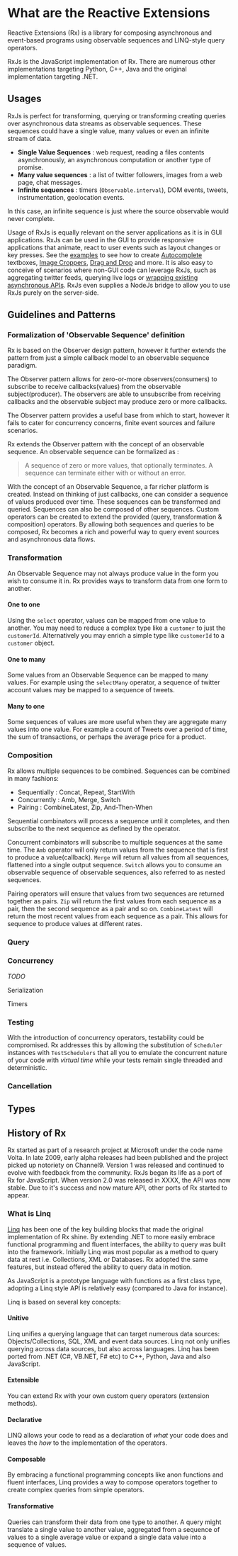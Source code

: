 # What are the Reactive Extensions

Reactive Extensions (Rx) is a library for composing asynchronous and event-based programs using observable sequences and LINQ-style query operators.

RxJs is the JavaScript implementation of Rx. There are numerous other implementations targeting Python, C++, Java and the original implementation targeting .NET.

<TODO Put TOC here />



## Usages

RxJs is perfect for transforming, querying or transforming creating queries over asynchronous data streams as observable sequences. 
These sequences could have a single value, many values or even an infinite stream of data.

 * **Single Value Sequences** : web request, reading a files contents asynchronously, an asynchronous computation or another type of promise.
 * **Many value sequences** : a list of twitter followers, images from a web page, chat messages.
 * **Infinite sequences** : timers (`Observable.interval`), DOM events, tweets, instrumentation, geolocation events.

In this case, an infinite sequence is just where the source observable would never complete.

Usage of RxJs is equally relevant on the server applications as it is in GUI applications.
RxJs can be used in the GUI to provide responsive applications that animate, react to user events such as layout changes or key presses. 
See the [examples](https://github.com/Reactive-Extensions/RxJS/tree/master/examples) to see how to create [Autocomplete](https://github.com/Reactive-Extensions/RxJS/tree/master/examples#autocomplete "Autocomplete example") textboxes, [Image Croppers](https://github.com/Reactive-Extensions/RxJS/tree/master/examples#image-cropper), [Drag and Drop](https://github.com/Reactive-Extensions/RxJS/tree/master/examples#drag-and-drop) and more.
It is also easy to conceive of scenarios where non-GUI code can leverage RxJs, such as aggregating twitter feeds, querying live logs or [wrapping existing asynchronous APIs](https://github.com/Reactive-Extensions/RxJS/blob/master/doc/howdoi/wrap.md). 
RxJs even supplies a NodeJs bridge to allow you to use RxJs purely on the server-side.


 

## Guidelines and Patterns

### Formalization of 'Observable Sequence' definition
Rx is based on the Observer design pattern, however it further extends the pattern from just a simple callback model to an observable sequence paradigm.

The Observer pattern allows for zero-or-more observers(consumers) to subscribe to receive callbacks(values) from the observable subject(producer). 
The observers are able to unsubscribe from receiving callbacks and the observable subject may produce zero or more callbacks.   

The Observer pattern provides a useful base from which to start, however it fails to cater for concurrency concerns, finite event sources and failure scenarios. 

Rx extends the Observer pattern with the concept of an observable sequence.
An observable sequence can be formalized as : 

> A sequence of zero or more values, that optionally terminates. 
> A sequence can terminate either with or without an error.

With the concept of an Observable Sequence, a far richer platform is created. 
Instead on thinking of just callbacks, one can consider a sequence of values produced over time. 
These sequences can be transformed and queried.
Sequences can also be composed of other sequences.
Custom operators can be created to extend the provided (query, transformation & composition) operators.
By allowing both sequences and queries to be composed, Rx becomes a rich and powerful way to query event sources and asynchronous data flows.


### Transformation
An Observable Sequence may not always produce value in the form you wish to consume it in. 
Rx provides ways to transform data from one form to another.

#### One to one 
Using the `select` operator, values can be mapped from one value to another. 
You may need to reduce a complex type like a `customer` to just the `customerId`. Alternatively you may enrich a simple type like `customerId` to a `customer` object.

#### One to many
Some values from an Observable Sequence can be mapped to many values. 
For example using the `selectMany` operator, a sequence of twitter account values may be mapped to a sequence of tweets.   

#### Many to one
Some sequences of values are more useful when they are aggregate many values into one value. 
For example a count of Tweets over a period of time, the sum of transactions, or perhaps the average price for a product. 

### Composition
Rx allows multiple sequences to be combined. 
Sequences can be combined in many fashions:

 - Sequentially : Concat, Repeat, StartWith
 - Concurrently : Amb, Merge, Switch
 - Pairing : CombineLatest, Zip, And-Then-When

Sequential combinators will process a sequence until it completes, and then subscribe to the next sequence as defined by the operator.

Concurrent combinators will subscribe to multiple sequences at the same time. 
The `Amb` operator will only return values from the sequence that is first to produce a value(callback). 
`Merge` will return all values from all sequences, flattened into a single output sequence. 
`Switch` allows you to consume an observable sequence of observable sequences, also referred to as nested sequences.

Pairing operators will ensure that values from two sequences are returned together as pairs. 
`Zip` will return the first values from each sequence as a pair, then the second sequence as a pair and so on. 
`CombineLatest` will return the most recent values from each sequence as a pair. 
This allows for sequence to produce values at different rates. 

### Query

### Concurrency
_TODO_
	
Serialization 

Timers 

### Testing
With the introduction of concurrency operators, testability could be compromised. 
Rx addresses this by allowing the substitution of `Scheduler` instances with `TestSchedulers` that all you to emulate the concurrent nature of your code with *virtual time* while your tests remain single threaded and deterministic.  

### Cancellation

## Types


## History of Rx

Rx started as part of a research project at Microsoft under the code name Volta. 
In late 2009, early alpha releases had been published and the project picked up notoriety on Channel9.
Version 1 was released and continued to evolve with feedback from the community.
RxJs began its life as a port of Rx for JavaScript.
When version 2.0 was released in XXXX, the API was now stable. 
Due to it's success and now mature API, other ports of Rx started to appear. 


### What is Linq
[Linq](http://en.wikipedia.org/wiki/Language_Integrated_Query "Linq (Wikipedia)") has been one of the key building blocks that made the original implementation of Rx shine. 
By extending .NET to more easily embrace functional programming and fluent interfaces, the ability to query was built into the framework. 
Initially Linq was most popular as a method to query data at rest i.e. Collections, XML or Databases.
Rx adopted the same features, but instead offered the ability to query data in motion.

As JavaScript is a prototype language with functions as a first class type, adopting a Linq style API is relatively easy (compared to Java for instance). 
 
Linq is based on several key concepts:

#### Unitive
 
Linq unifies a querying language that can target numerous data sources: Objects/Collections, SQL, XML and event data sources.
Linq not only unifies querying across data sources, but also across languages.
Linq has been ported from .NET (C#, VB.NET, F# etc) to C++, Python, Java and also JavaScript.

#### Extensible

You can extend Rx with your own custom query operators (extension methods).

#### Declarative

LINQ allows your code to read as a declaration of _what_ your code does and leaves the _how_ to the implementation of the operators.

#### Composable

By embracing a functional programming concepts like anon functions and fluent interfaces, Linq provides a way to compose operators together to create complex queries from simple operators.
            
#### Transformative

Queries can transform their data from one type to another. 
A query might translate a single value to another value, aggregated from a sequence of values to a single average value or expand a single data value into a sequence of values. 